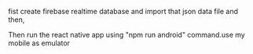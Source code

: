 
fist create firebase realtime database and import that json data file and then,

Then run the react native app using "npm run android" command.use my mobile as emulator


